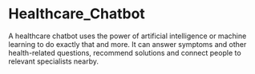 # Healthcare_Chatbot
A healthcare chatbot uses the power of artificial intelligence or machine learning to do exactly that and more. It can answer symptoms and other health-related questions, recommend solutions and connect people to relevant specialists nearby.
